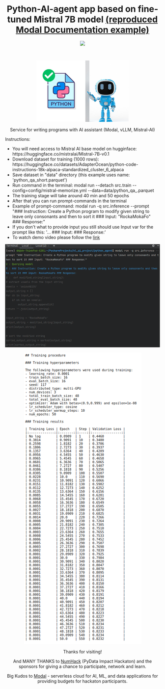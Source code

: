 <h1 align="center">Python-AI-agent app based on fine-tuned Mistral 7B model <a href="https://modal.com/docs/examples/llm-finetuning">(reproduced Modal Documentation example)</a></h1>
<p align="center"><img src="https://img.shields.io/badge/made_by-KD3821-purple"></p><br>

<p align="center"><img src="https://github.com/KD3821/python_qa_agent/blob/main/img/python-ai-agent.png?raw=true"></p>

<p align="center">Service for writing programs with AI assistant (Modal, vLLM, Mistral-AI)</p>

Instructions:
<ul>
<li>You will need access to Mistral AI base model on hugginface: https://huggingface.co/mistralai/Mistral-7B-v0.1 </li>
<li>Download dataset for training (1000 rows): https://huggingface.co/datasets/AdapterOcean/python-code-instructions-18k-alpaca-standardized_cluster_6_alpaca</li>
<li>Save dataset in "data" directory (this example uses name: 'python_qa_short.parquet')</li>
<li>Run command in the terminal: modal run --detach src.train --config=config/mistral-memorize.yml --data=data/python_qa_.parquet</li>
<li>The training stage will take around 40 min and 50 epochs</li>
<li>After that you can run prompt-commands in the terminal</li>
<li>Example of prompt-command:  modal run -q src.inference --prompt "### Instruction: Create a Python program to modify given string to leave only consonants and then to sort it ### Input: "RockaMokaFo" ### Response:"</li>
<li>If you don't what to provide input you still should use Input var for the prompt like this: '... ### Input: ### Response:'</li>
<li>To watch demo video please follow the <a href="https://drive.google.com/file/d/1ohn4ykPXDQ9JOxdGu8RT-JCe6V4pN_5I/view?usp=drive_link">link</a></li>
</ul>
<p align="center"><img src="https://github.com/kd3821/python_qa_agent/blob/main/img/screenshot_prompt.png?raw=true"></p>
<p align="center"><img src="https://github.com/kd3821/python_qa_agent/blob/main/img/training_stats.png?raw=true"></p>

<p align="center">Thanks for visiting!</p>
<p align="center">And MANY THANKS to <a href="https://pydata.org/numhack">NumHack</a> (PyData Impact Hackaton) and the sponsors for giving a chance to participate, network and learn.</p>
<p align="center">Big Kudos to <a href="https://modal.com/">Modal</a> - serverless cloud for AI, ML, and data applications for providing budgets for hackaton participants.</p>

